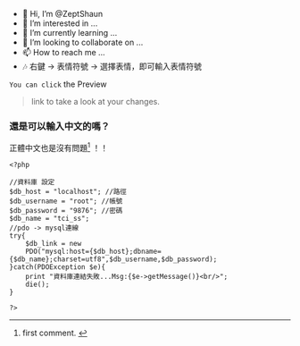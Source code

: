 - 👋 Hi, I’m @ZeptShaun
- 👀 I’m interested in ...
- 🌱 I’m currently learning ...
- 💞️ I’m looking to collaborate on ...
- 📫 How to reach me ...
- 🎶 右鍵 -> 表情符號 -> 選擇表情，即可輸入表情符號
<!--- 註解
ZeptShaun/ZeptShaun is a ✨ special ✨ repository because its `README.md` (this file) appears on your GitHub profile.
You can click the Preview link to take a look at your changes.
--->

` You can click ` the Preview 
 > link to take a look at your changes.


### 還是可以輸入中文的嗎？

正體中文也是沒有問題[^1] ！！

[^1]:first comment. <!--備註會顯示在最下面-->


```
<?php

//資料庫 設定
$db_host = "localhost"; //路徑
$db_username = "root"; //帳號
$db_password = "9876"; //密碼
$db_name = "tci_ss";
//pdo -> mysql連線
try{
	$db_link = new
	PDO("mysql:host={$db_host};dbname={$db_name};charset=utf8",$db_username,$db_password);
}catch(PDOException $e){
	print "資料庫連結失敗...Msg:{$e->getMessage()}<br/>";
	die();
}

?>
```


